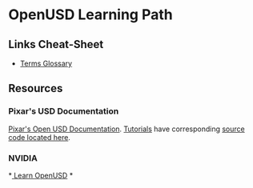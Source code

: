 # OpenUSD Learning Path

## Links Cheat-Sheet

* [Terms Glossary](https://openusd.org/release/glossary.html)

## Resources

### Pixar's USD Documentation

[Pixar's Open USD Documentation](https://openusd.org/release/intro.html). [Tutorials](https://openusd.org/release/tut_usd_tutorials.html) have corresponding [source code located here](https://github.com/PixarAnimationStudios/OpenUSD/tree/dev/extras/usd/tutorials).


### NVIDIA

*[ Learn OpenUSD](https://docs.omniverse.nvidia.com/usd/latest/learn-openusd/first_steps.html)
* 